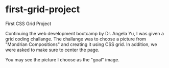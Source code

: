 # first-grid-project
First CSS Grid Project

Continuing the web development bootcamp by Dr. Angela Yu, I was given a grid coding challange. The challange was to choose a picture from "Mondrian Compositions" and creating it using CSS grid. In addition, we were asked to make sure to center the page. 

You may see the picture I choose as the "goal" image. 
